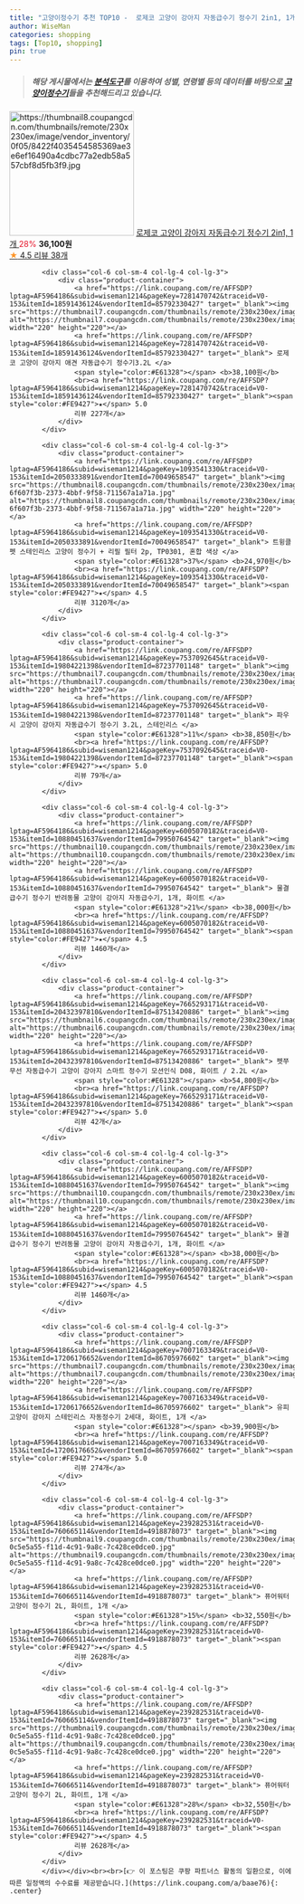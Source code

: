 ```yaml
---
title: "고양이정수기 추천 TOP10 -  로제코 고양이 강아지 자동급수기 정수기 2in1, 1개 "
author: WiseMan
categories: shopping
tags: [Top10, shopping]
pin: true
---
```


> ##### 해당 게시물에서는 [**분석도구**](https://itemscout.io/)를 이용하여 **성별**, **연령별** 등의 데이터를 바탕으로 [**고양이정수기**](https://link.coupang.com/a/baae76)들을 추천해드리고 있습니다.
<div class="container"><div class="row">
            <div class="col-6 col-sm-4 col-lg-4 col-lg-3">
                <div class="product-container">
                    <a href="https://link.coupang.com/re/AFFSDP?lptag=AF5964186&subid=wiseman1214&pageKey=7545976609&traceid=V0-153&itemId=19847929155&vendorItemId=87020025556" target="_blank"><img src="https://thumbnail8.coupangcdn.com/thumbnails/remote/230x230ex/image/vendor_inventory/0f05/8422f4035454585369ae3e6ef16490a4cdbc77a2edb58a557cbf8d5fb3f9.jpg" alt="https://thumbnail8.coupangcdn.com/thumbnails/remote/230x230ex/image/vendor_inventory/0f05/8422f4035454585369ae3e6ef16490a4cdbc77a2edb58a557cbf8d5fb3f9.jpg" width="220" height="220"></a>
                    <a href="https://link.coupang.com/re/AFFSDP?lptag=AF5964186&subid=wiseman1214&pageKey=7545976609&traceid=V0-153&itemId=19847929155&vendorItemId=87020025556" target="_blank"> 로제코 고양이 강아지 자동급수기 정수기 2in1, 1개 </a>
                    <span style="color:#E61328">28%</span> <b>36,100원</b>
                    <br><a href="https://link.coupang.com/re/AFFSDP?lptag=AF5964186&subid=wiseman1214&pageKey=7545976609&traceid=V0-153&itemId=19847929155&vendorItemId=87020025556" target="_blank"><span style="color:#FE9427">★</span> 4.5
                    리뷰 38개</a>
                </div>
            </div>
            
            <div class="col-6 col-sm-4 col-lg-4 col-lg-3">
                <div class="product-container">
                    <a href="https://link.coupang.com/re/AFFSDP?lptag=AF5964186&subid=wiseman1214&pageKey=7281470742&traceid=V0-153&itemId=18591436124&vendorItemId=85792330427" target="_blank"><img src="https://thumbnail7.coupangcdn.com/thumbnails/remote/230x230ex/image/vendor_inventory/2c3c/0c8f2fe857bb6900e9c59dbff704701157baaf79b7b5d41d6acbb67391c5.jpg" alt="https://thumbnail7.coupangcdn.com/thumbnails/remote/230x230ex/image/vendor_inventory/2c3c/0c8f2fe857bb6900e9c59dbff704701157baaf79b7b5d41d6acbb67391c5.jpg" width="220" height="220"></a>
                    <a href="https://link.coupang.com/re/AFFSDP?lptag=AF5964186&subid=wiseman1214&pageKey=7281470742&traceid=V0-153&itemId=18591436124&vendorItemId=85792330427" target="_blank"> 로제코 고양이 강아지 애견 자동급수기 정수기3.2L </a>
                    <span style="color:#E61328"></span> <b>38,100원</b>
                    <br><a href="https://link.coupang.com/re/AFFSDP?lptag=AF5964186&subid=wiseman1214&pageKey=7281470742&traceid=V0-153&itemId=18591436124&vendorItemId=85792330427" target="_blank"><span style="color:#FE9427">★</span> 5.0
                    리뷰 227개</a>
                </div>
            </div>
            
            <div class="col-6 col-sm-4 col-lg-4 col-lg-3">
                <div class="product-container">
                    <a href="https://link.coupang.com/re/AFFSDP?lptag=AF5964186&subid=wiseman1214&pageKey=1093541330&traceid=V0-153&itemId=2050333891&vendorItemId=70049658547" target="_blank"><img src="https://thumbnail8.coupangcdn.com/thumbnails/remote/230x230ex/image/retail/images/63478131892294-6f607f3b-2373-4bbf-9f58-711567a1a71a.jpg" alt="https://thumbnail8.coupangcdn.com/thumbnails/remote/230x230ex/image/retail/images/63478131892294-6f607f3b-2373-4bbf-9f58-711567a1a71a.jpg" width="220" height="220"></a>
                    <a href="https://link.coupang.com/re/AFFSDP?lptag=AF5964186&subid=wiseman1214&pageKey=1093541330&traceid=V0-153&itemId=2050333891&vendorItemId=70049658547" target="_blank"> 트윙클펫 스테인리스 고양이 정수기 + 리필 필터 2p, TP0301, 혼합 색상 </a>
                    <span style="color:#E61328">37%</span> <b>24,970원</b>
                    <br><a href="https://link.coupang.com/re/AFFSDP?lptag=AF5964186&subid=wiseman1214&pageKey=1093541330&traceid=V0-153&itemId=2050333891&vendorItemId=70049658547" target="_blank"><span style="color:#FE9427">★</span> 4.5
                    리뷰 3120개</a>
                </div>
            </div>
            
            <div class="col-6 col-sm-4 col-lg-4 col-lg-3">
                <div class="product-container">
                    <a href="https://link.coupang.com/re/AFFSDP?lptag=AF5964186&subid=wiseman1214&pageKey=7537092645&traceid=V0-153&itemId=19804221398&vendorItemId=87237701148" target="_blank"><img src="https://thumbnail7.coupangcdn.com/thumbnails/remote/230x230ex/image/vendor_inventory/2714/34eb8ba41777a1c9a5448caf9b8ad4682de0f9d157f30edec1db05c9e8a8.jpg" alt="https://thumbnail7.coupangcdn.com/thumbnails/remote/230x230ex/image/vendor_inventory/2714/34eb8ba41777a1c9a5448caf9b8ad4682de0f9d157f30edec1db05c9e8a8.jpg" width="220" height="220"></a>
                    <a href="https://link.coupang.com/re/AFFSDP?lptag=AF5964186&subid=wiseman1214&pageKey=7537092645&traceid=V0-153&itemId=19804221398&vendorItemId=87237701148" target="_blank"> 파우시 고양이 강아지 자동급수기 정수기 3.2L, 스테인리스 </a>
                    <span style="color:#E61328">11%</span> <b>38,850원</b>
                    <br><a href="https://link.coupang.com/re/AFFSDP?lptag=AF5964186&subid=wiseman1214&pageKey=7537092645&traceid=V0-153&itemId=19804221398&vendorItemId=87237701148" target="_blank"><span style="color:#FE9427">★</span> 5.0
                    리뷰 79개</a>
                </div>
            </div>
            
            <div class="col-6 col-sm-4 col-lg-4 col-lg-3">
                <div class="product-container">
                    <a href="https://link.coupang.com/re/AFFSDP?lptag=AF5964186&subid=wiseman1214&pageKey=6005070182&traceid=V0-153&itemId=10880451637&vendorItemId=79950764542" target="_blank"><img src="https://thumbnail10.coupangcdn.com/thumbnails/remote/230x230ex/image/vendor_inventory/74a8/12c9aaf652c6429cde6df2437a9f0e4384739d56e187e5a590a68e4ce67a.jpg" alt="https://thumbnail10.coupangcdn.com/thumbnails/remote/230x230ex/image/vendor_inventory/74a8/12c9aaf652c6429cde6df2437a9f0e4384739d56e187e5a590a68e4ce67a.jpg" width="220" height="220"></a>
                    <a href="https://link.coupang.com/re/AFFSDP?lptag=AF5964186&subid=wiseman1214&pageKey=6005070182&traceid=V0-153&itemId=10880451637&vendorItemId=79950764542" target="_blank"> 물결 급수기 정수기 반려동물 고양이 강아지 자동급수기, 1개, 화이트 </a>
                    <span style="color:#E61328">21%</span> <b>38,000원</b>
                    <br><a href="https://link.coupang.com/re/AFFSDP?lptag=AF5964186&subid=wiseman1214&pageKey=6005070182&traceid=V0-153&itemId=10880451637&vendorItemId=79950764542" target="_blank"><span style="color:#FE9427">★</span> 4.5
                    리뷰 1460개</a>
                </div>
            </div>
            
            <div class="col-6 col-sm-4 col-lg-4 col-lg-3">
                <div class="product-container">
                    <a href="https://link.coupang.com/re/AFFSDP?lptag=AF5964186&subid=wiseman1214&pageKey=7665293171&traceid=V0-153&itemId=20432397810&vendorItemId=87513420886" target="_blank"><img src="https://thumbnail6.coupangcdn.com/thumbnails/remote/230x230ex/image/vendor_inventory/9842/ce15e3c0bbc415f5a538fbde76e2d9d32ad1f6745b8365747155302c1fc6.jpg" alt="https://thumbnail6.coupangcdn.com/thumbnails/remote/230x230ex/image/vendor_inventory/9842/ce15e3c0bbc415f5a538fbde76e2d9d32ad1f6745b8365747155302c1fc6.jpg" width="220" height="220"></a>
                    <a href="https://link.coupang.com/re/AFFSDP?lptag=AF5964186&subid=wiseman1214&pageKey=7665293171&traceid=V0-153&itemId=20432397810&vendorItemId=87513420886" target="_blank"> 펫쭈 무선 자동급수기 고양이 강아지 스마트 정수기 모션인식 D08, 화이트 / 2.2L </a>
                    <span style="color:#E61328"></span> <b>54,800원</b>
                    <br><a href="https://link.coupang.com/re/AFFSDP?lptag=AF5964186&subid=wiseman1214&pageKey=7665293171&traceid=V0-153&itemId=20432397810&vendorItemId=87513420886" target="_blank"><span style="color:#FE9427">★</span> 5.0
                    리뷰 42개</a>
                </div>
            </div>
            
            <div class="col-6 col-sm-4 col-lg-4 col-lg-3">
                <div class="product-container">
                    <a href="https://link.coupang.com/re/AFFSDP?lptag=AF5964186&subid=wiseman1214&pageKey=6005070182&traceid=V0-153&itemId=10880451637&vendorItemId=79950764542" target="_blank"><img src="https://thumbnail10.coupangcdn.com/thumbnails/remote/230x230ex/image/vendor_inventory/74a8/12c9aaf652c6429cde6df2437a9f0e4384739d56e187e5a590a68e4ce67a.jpg" alt="https://thumbnail10.coupangcdn.com/thumbnails/remote/230x230ex/image/vendor_inventory/74a8/12c9aaf652c6429cde6df2437a9f0e4384739d56e187e5a590a68e4ce67a.jpg" width="220" height="220"></a>
                    <a href="https://link.coupang.com/re/AFFSDP?lptag=AF5964186&subid=wiseman1214&pageKey=6005070182&traceid=V0-153&itemId=10880451637&vendorItemId=79950764542" target="_blank"> 물결 급수기 정수기 반려동물 고양이 강아지 자동급수기, 1개, 화이트 </a>
                    <span style="color:#E61328"></span> <b>38,000원</b>
                    <br><a href="https://link.coupang.com/re/AFFSDP?lptag=AF5964186&subid=wiseman1214&pageKey=6005070182&traceid=V0-153&itemId=10880451637&vendorItemId=79950764542" target="_blank"><span style="color:#FE9427">★</span> 4.5
                    리뷰 1460개</a>
                </div>
            </div>
            
            <div class="col-6 col-sm-4 col-lg-4 col-lg-3">
                <div class="product-container">
                    <a href="https://link.coupang.com/re/AFFSDP?lptag=AF5964186&subid=wiseman1214&pageKey=7007163349&traceid=V0-153&itemId=17206176652&vendorItemId=86705976602" target="_blank"><img src="https://thumbnail7.coupangcdn.com/thumbnails/remote/230x230ex/image/vendor_inventory/d20e/f4d91d298d9ec30a7a413f646428e4426fa3b4d1156ae50db1e9af2c22b7.jpg" alt="https://thumbnail7.coupangcdn.com/thumbnails/remote/230x230ex/image/vendor_inventory/d20e/f4d91d298d9ec30a7a413f646428e4426fa3b4d1156ae50db1e9af2c22b7.jpg" width="220" height="220"></a>
                    <a href="https://link.coupang.com/re/AFFSDP?lptag=AF5964186&subid=wiseman1214&pageKey=7007163349&traceid=V0-153&itemId=17206176652&vendorItemId=86705976602" target="_blank"> 유피 고양이 강아지 스테인리스 자동정수기 2세대, 화이트, 1개 </a>
                    <span style="color:#E61328"></span> <b>39,900원</b>
                    <br><a href="https://link.coupang.com/re/AFFSDP?lptag=AF5964186&subid=wiseman1214&pageKey=7007163349&traceid=V0-153&itemId=17206176652&vendorItemId=86705976602" target="_blank"><span style="color:#FE9427">★</span> 5.0
                    리뷰 274개</a>
                </div>
            </div>
            
            <div class="col-6 col-sm-4 col-lg-4 col-lg-3">
                <div class="product-container">
                    <a href="https://link.coupang.com/re/AFFSDP?lptag=AF5964186&subid=wiseman1214&pageKey=239282531&traceid=V0-153&itemId=760665114&vendorItemId=4918878073" target="_blank"><img src="https://thumbnail9.coupangcdn.com/thumbnails/remote/230x230ex/image/retail/images/3655815773361582-0c5e5a55-f11d-4c91-9a8c-7c428ce0dce0.jpg" alt="https://thumbnail9.coupangcdn.com/thumbnails/remote/230x230ex/image/retail/images/3655815773361582-0c5e5a55-f11d-4c91-9a8c-7c428ce0dce0.jpg" width="220" height="220"></a>
                    <a href="https://link.coupang.com/re/AFFSDP?lptag=AF5964186&subid=wiseman1214&pageKey=239282531&traceid=V0-153&itemId=760665114&vendorItemId=4918878073" target="_blank"> 퓨어워터 고양이 정수기 2L, 화이트, 1개 </a>
                    <span style="color:#E61328">15%</span> <b>32,550원</b>
                    <br><a href="https://link.coupang.com/re/AFFSDP?lptag=AF5964186&subid=wiseman1214&pageKey=239282531&traceid=V0-153&itemId=760665114&vendorItemId=4918878073" target="_blank"><span style="color:#FE9427">★</span> 4.5
                    리뷰 2628개</a>
                </div>
            </div>
            
            <div class="col-6 col-sm-4 col-lg-4 col-lg-3">
                <div class="product-container">
                    <a href="https://link.coupang.com/re/AFFSDP?lptag=AF5964186&subid=wiseman1214&pageKey=239282531&traceid=V0-153&itemId=760665114&vendorItemId=4918878073" target="_blank"><img src="https://thumbnail9.coupangcdn.com/thumbnails/remote/230x230ex/image/retail/images/3655815773361582-0c5e5a55-f11d-4c91-9a8c-7c428ce0dce0.jpg" alt="https://thumbnail9.coupangcdn.com/thumbnails/remote/230x230ex/image/retail/images/3655815773361582-0c5e5a55-f11d-4c91-9a8c-7c428ce0dce0.jpg" width="220" height="220"></a>
                    <a href="https://link.coupang.com/re/AFFSDP?lptag=AF5964186&subid=wiseman1214&pageKey=239282531&traceid=V0-153&itemId=760665114&vendorItemId=4918878073" target="_blank"> 퓨어워터 고양이 정수기 2L, 화이트, 1개 </a>
                    <span style="color:#E61328">28%</span> <b>32,550원</b>
                    <br><a href="https://link.coupang.com/re/AFFSDP?lptag=AF5964186&subid=wiseman1214&pageKey=239282531&traceid=V0-153&itemId=760665114&vendorItemId=4918878073" target="_blank"><span style="color:#FE9427">★</span> 4.5
                    리뷰 2628개</a>
                </div>
            </div>
            </div></div><br><br>[👉 이 포스팅은 쿠팡 파트너스 활동의 일환으로, 이에 따른 일정액의 수수료를 제공받습니다.](https://link.coupang.com/a/baae76){: .center}